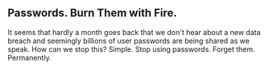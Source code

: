 ## Passwords. Burn Them with Fire.
It seems that hardly a month goes back that we don't hear about a new data breach and seemingly billions of user passwords are being shared as we speak. How can we stop this? Simple. Stop using passwords. Forget them. Permanently.
